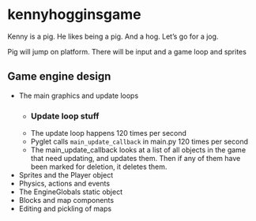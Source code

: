 # kennyhogginsgame
Kenny is a pig. He likes being a pig. And a hog. Let’s go for a jog.


Pig will jump on platform. There will be input and a game loop and sprites

## Game engine design

 * The main graphics and update loops
    * ### Update loop stuff
    * The update loop happens 120 times per second
    * Pyglet calls `main_update_callback` in main.py 120 times per second
    * The main_update_callback looks at a list of all objects in the game that
      need updating, and updates them. Then if any of them have been marked for
      deletion, it deletes them.
 * Sprites and the Player object
 * Physics, actions and events
 * The EngineGlobals static object
 * Blocks and map components
 * Editing and pickling of maps
